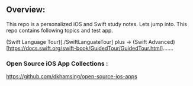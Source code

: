 ## Overview:
This repo is a personalized iOS and Swift study notes. Lets jump into. This repo contains following topics and test app.

(Swift Language Tour)[./SwiftLanguateTour] plus -> (Swift Advanced)[https://docs.swift.org/swift-book/GuidedTour/GuidedTour.html].......

### Open Source iOS App Collections :
https://github.com/dkhamsing/open-source-ios-apps